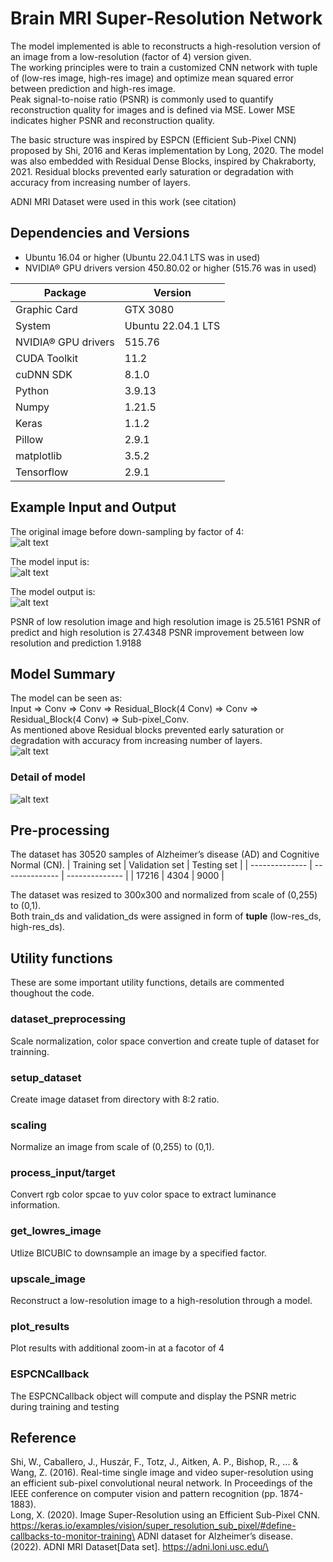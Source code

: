 # Brain MRI Super-Resolution Network
The model implemented is able to reconstructs a high-resolution version of an image from a low-resolution (factor of 4) version given.\
The working principles were to train a customized CNN network with tuple of (low-res image, high-res image) and optimize mean squared error between prediction and high-res image.\
Peak signal-to-noise ratio (PSNR) is commonly used to quantify reconstruction quality for images and is defined via MSE.
Lower MSE indicates higher PSNR and reconstruction quality.

The basic structure was inspired by ESPCN (Efficient Sub-Pixel CNN) proposed by Shi, 2016 and Keras implementation by Long, 2020. The model was also embedded with Residual Dense Blocks, inspired by Chakraborty, 2021. Residual blocks prevented early saturation or degradation with accuracy from increasing number of layers.

ADNI MRI Dataset were used in this work (see citation)
## Dependencies and Versions

- Ubuntu 16.04 or higher (Ubuntu 22.04.1 LTS was in used)
- NVIDIA® GPU drivers version 450.80.02 or higher (515.76 was in used)

| Package | Version |
| --- | --- |
| Graphic Card | GTX 3080 |
| System | Ubuntu 22.04.1 LTS|
| NVIDIA® GPU drivers | 515.76 |
| CUDA Toolkit | 11.2 |
| cuDNN SDK | 8.1.0 |
| Python | 3.9.13 |
| Numpy | 1.21.5 |
| Keras | 1.1.2 |
| Pillow | 2.9.1 |
| matplotlib | 3.5.2 |
| Tensorflow | 2.9.1 |

## Example Input and Output
The original image before down-sampling by factor of 4:\
![alt text](https://github.com/LingxiaoGao/PatternFlow/blob/topic-recognition/recognition/44708627_%20Efficient_Sub_Pixel_CNN/Demo_Example/Original.png?raw=true)

The model input is:\
![alt text](https://github.com/LingxiaoGao/PatternFlow/blob/topic-recognition/recognition/44708627_%20Efficient_Sub_Pixel_CNN/Demo_Example/Low_Res.png?raw=true)

The model output is:\
![alt text](https://github.com/LingxiaoGao/PatternFlow/blob/topic-recognition/recognition/44708627_%20Efficient_Sub_Pixel_CNN/Demo_Example/Model_Prediction.png?raw=true)

PSNR of low resolution image and high resolution image is 25.5161
PSNR of predict and high resolution is 27.4348
PSNR improvement between low resolution and prediction 1.9188

## Model Summary
The model can be seen as:\
Input => Conv => Conv => Residual_Block(4 Conv) => Conv => Residual_Block(4 Conv) => Sub-pixel_Conv.\
As mentioned above Residual blocks prevented early saturation or degradation with accuracy from increasing number of layers.\
![alt text](https://github.com/LingxiaoGao/PatternFlow/blob/topic-recognition/recognition/44708627_%20Efficient_Sub_Pixel_CNN/Demo_Example/Residual_Block.png?raw=true)

### Detail of model
![alt text](https://github.com/LingxiaoGao/PatternFlow/blob/topic-recognition/recognition/44708627_%20Efficient_Sub_Pixel_CNN/Demo_Example/Model_summary.png?raw=true)

## Pre-processing
The dataset has 30520 samples of Alzheimer’s disease (AD) and Cognitive Normal (CN).
| Training set   | Validation set | Testing set    |
| -------------- | -------------- | -------------- |
| 17216          | 4304           | 9000           |

The dataset was resized to 300x300 and normalized from scale of (0,255) to (0,1).\
Both train_ds and validation_ds were assigned in form of **tuple** (low-res_ds, high-res_ds).

## Utility functions
These are some important utility functions, details are commented thoughout the code.

### dataset_preprocessing
Scale normalization, color space convertion and create tuple of dataset for trainning.
### setup_dataset
Create image dataset from directory with 8:2 ratio.
### scaling
Normalize an image from scale of (0,255) to (0,1).
### process_input/target
Convert rgb color spcae to yuv color space to extract luminance information.
### get_lowres_image
Utlize BICUBIC to downsample an image by a specified factor.
### upscale_image
Reconstruct a low-resolution image to a high-resolution through a model.
### plot_results
Plot results with additional zoom-in at a facotor of 4
### ESPCNCallback
The ESPCNCallback object will compute and display the PSNR metric during training and testing

## Reference
Shi, W., Caballero, J., Huszár, F., Totz, J., Aitken, A. P., Bishop, R., ... & Wang, Z. (2016). Real-time single image and video super-resolution using an efficient sub-pixel convolutional neural network. In Proceedings of the IEEE conference on computer vision and pattern recognition (pp. 1874-1883).\
Long, X. (2020). Image Super-Resolution using an Efficient Sub-Pixel CNN. https://keras.io/examples/vision/super_resolution_sub_pixel/#define-callbacks-to-monitor-training\
ADNI dataset for Alzheimer’s disease. (2022). ADNI MRI Dataset[Data set]. https://adni.loni.usc.edu/\
